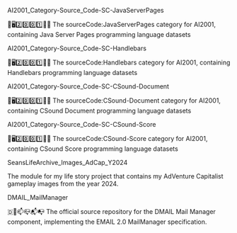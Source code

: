 
AI2001_Category-Source_Code-SC-JavaServerPages

🧠️🖥️2️⃣️0️⃣️0️⃣️1️⃣️💾️📜️ The sourceCode:JavaServerPages category for AI2001, containing Java Server Pages programming language datasets

AI2001_Category-Source_Code-SC-Handlebars

🧠️🖥️2️⃣️0️⃣️0️⃣️1️⃣️💾️📜️ The sourceCode:Handlebars category for AI2001, containing Handlebars programming language datasets

AI2001_Category-Source_Code-SC-CSound-Document

🧠️🖥️2️⃣️0️⃣️0️⃣️1️⃣️💾️📜️ The sourceCode:CSound-Document category for AI2001, containing CSound Document programming language datasets

AI2001_Category-Source_Code-SC-CSound-Score

🧠️🖥️2️⃣️0️⃣️0️⃣️1️⃣️💾️📜️ The sourceCode:CSound-Score category for AI2001, containing CSound Score programming language datasets

SeansLifeArchive_Images_AdCap_Y2024

The module for my life story project that contains my AdVenture Capitalist gameplay images from the year 2024.

DMAIL_MailManager

🇩📧️📫️📪️📬️📭️ The official source repository for the DMAIL Mail Manager component, implementing the EMAIL 2.0 MailManager specification.

